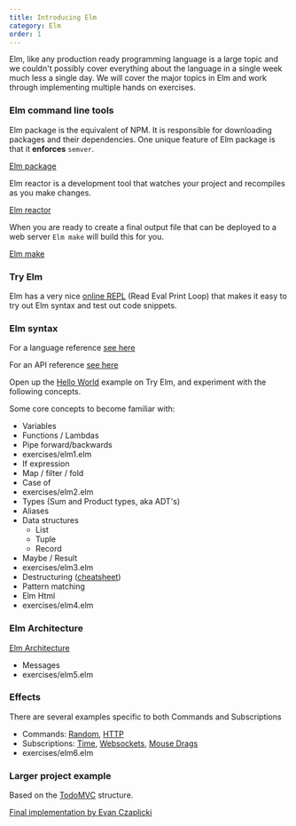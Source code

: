 ```yaml
---
title: Introducing Elm
category: Elm
order: 1
---
```


Elm, like any production ready programming language is a large topic and we couldn't possibly cover everything about the language in a single week much less a single day. We will cover the major topics in Elm and work through implementing multiple hands on exercises.

### Elm command line tools

Elm package is the equivalent of NPM. It is responsible for downloading packages and their dependencies. One unique feature of Elm package is that it **enforces** `semver`.

[Elm package](https://guide.elm-lang.org/install.html#elm-package)

Elm reactor is a development tool that watches your project and recompiles as you make changes.

[Elm reactor](https://guide.elm-lang.org/install.html#elm-reactor)

When you are ready to create a final output file that can be deployed to a web server `Elm make` will build this for you.

[Elm make](https://guide.elm-lang.org/install.html#elm-make)

### Try Elm

Elm has a very nice [online REPL](http://elm-lang.org/try) (Read Eval Print Loop) that makes it easy to try out Elm syntax and test out code snippets.

### Elm syntax

For a language reference [see here](https://guide.elm-lang.org/core_language.html)

For an API reference [see here](http://package.elm-lang.org/packages/elm-lang/core)

Open up the [Hello World](http://elm-lang.org/examples/hello-html) example on Try Elm, and experiment with the following concepts.

Some core concepts to become familiar with:

- Variables
- Functions / Lambdas
- Pipe forward/backwards
- exercises/elm1.elm
- If expression
- Map / filter / fold
- Case of
- exercises/elm2.elm
- Types (Sum and Product types, aka ADT's)
- Aliases
- Data structures
  - List
  - Tuple
  - Record
- Maybe / Result
- exercises/elm3.elm
- Destructuring ([cheatsheet](https://gist.github.com/yang-wei/4f563fbf81ff843e8b1e))
- Pattern matching
- Elm Html
- exercises/elm4.elm

### Elm Architecture

[Elm Architecture](https://guide.elm-lang.org/architecture/)

- Messages
- exercises/elm5.elm

### Effects

There are several examples specific to both Commands and Subscriptions

- Commands: [Random](http://elm-lang.org/examples/random), [HTTP](http://elm-lang.org/examples/http)
- Subscriptions: [Time](http://elm-lang.org/examples/time), [Websockets](http://elm-lang.org/examples/websockets), [Mouse Drags](http://elm-lang.org/examples/drag)
- exercises/elm6.elm

### Larger project example

Based on the [TodoMVC](http://todomvc.com/) structure.

[Final implementation by Evan Czaplicki](https://github.com/evancz/elm-todomvc)
